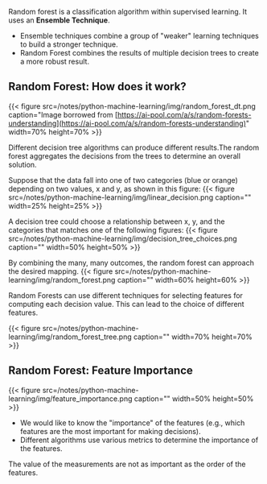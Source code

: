 Random forest is a classification algorithm within supervised learning. It uses an __Ensemble Technique__.
  * Ensemble techniques combine a group of "weaker" learning techniques to build a stronger technique.
  * Random Forest combines the results of multiple decision trees to create a more robust result.

## Random Forest:  How does it work?

{{< figure src=/notes/python-machine-learning/img/random_forest_dt.png caption="Image borrowed from [https://ai-pool.com/a/s/random-forests-understanding](https://ai-pool.com/a/s/random-forests-understanding)" width=70% height=70% >}}



Different decision tree algorithms can produce different results.The random forest aggregates the decisions from the trees to determine an overall solution.

Suppose that the data fall into one of two categories (blue or orange) depending on two values, x and y, as shown in this figure:
{{< figure src=/notes/python-machine-learning/img/linear_decision.png caption="" width=25% height=25% >}}

A decision tree could choose a relationship between x, y, and the categories that matches one of the following figures:
{{< figure src=/notes/python-machine-learning/img/decision_tree_choices.png caption="" width=50% height=50% >}}

By combining the many, many outcomes, the random forest can approach the desired mapping.
{{< figure src=/notes/python-machine-learning/img/random_forest.png caption="" width=60% height=60% >}}

Random Forests can use different techniques for selecting features for computing each decision value. This can lead to the choice of different features.

{{< figure src=/notes/python-machine-learning/img/random_forest_tree.png caption="" width=70% height=70% >}}


## Random Forest:  Feature Importance

{{< figure src=/notes/python-machine-learning/img/feature_importance.png caption="" width=50% height=50% >}}

* We would like to know the "importance" of the features (e.g., which features are the most important for making decisions).
* Different algorithms use various metrics to determine the importance of the features.

The value of the measurements are not as important as the order of the features.


